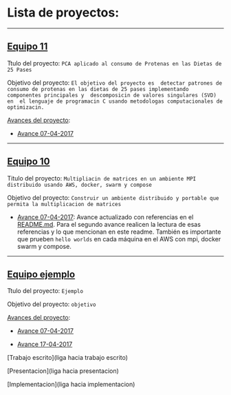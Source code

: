 # Lista de proyectos:

---

## [Equipo 11](equipo_11)

Ttulo del proyecto: `PCA aplicado al consumo de Protenas en las Dietas de 25 Pases`

Objetivo del proyecto: `El objetivo del proyecto es 
detectar patrones de consumo de protenas en las dietas
de 25 pases implementando componentes principales y 
descomposicin de valores singulares (SVD) en 
el lenguaje de programacin C usando metodologas
computacionales de optimizacin.`

[Avances del proyecto](equipo_11):

* [Avance 07-04-2017](equipo_11/avance_07_04_2017)

---

## [Equipo 10](equipo_10)

Titulo del proyecto: `Multipliacin de matrices en un ambiente MPI distribuido usando AWS, docker, swarm y compose`

Objetivo del proyecto: `Construir un ambiente distribuido y portable que permita la multiplicacion de matrices`

* [Avance 07-04-2017](equipo_10/avance_07_04_2017): Avance actualizado con referencias en el [README.md](equipo_10/README.md). Para el segundo avance realicen la lectura de esas referencias y lo que mencionan en este readme. También es importante que prueben `hello worlds` en cada máquina en el AWS con mpi, docker swarm y compose.

---


## [Equipo ejemplo](equipo_ejemplo)

Ttulo del proyecto: `Ejemplo`

Objetivo del proyecto: `objetivo`

[Avances del proyecto](equipo_ejemplo):

* [Avance 07-04-2017](equipo_ejemplo/avance_07_04_2017)

* [Avance 17-04-2017](equipo_ejemplo/avance_17_04_2017)

[Trabajo escrito](liga hacia trabajo escrito)

[Presentacion](liga hacia presentacion)

[Implementacion](liga hacia implementacion)


